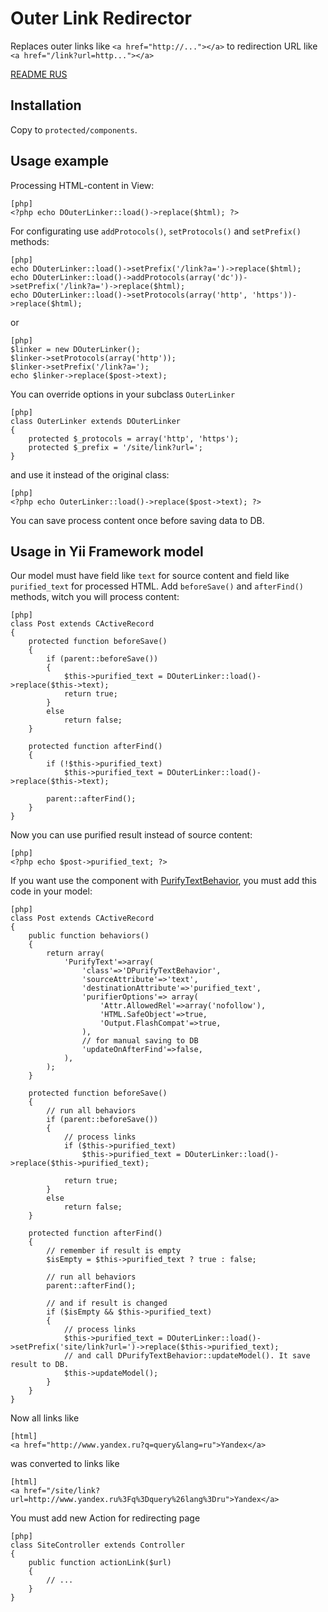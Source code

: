 Outer Link Redirector
==========================
Replaces outer links like `<a href="http://..."></a>` to redirection URL like `<a href="/link?url=http..."></a>`

[README RUS](http://www.elisdn.ru/blog/20/pereadresaciia-vneshnih-ssilok-na-promejutochnuyu-stranicu)

Installation
------------

Copy to `protected/components`.

Usage example
-------------

Processing HTML-content in View:

~~~
[php]
<?php echo DOuterLinker::load()->replace($html); ?>
~~~

For configurating use `addProtocols()`, `setProtocols()` and  `setPrefix()` methods:

~~~
[php]
echo DOuterLinker::load()->setPrefix('/link?a=')->replace($html);
echo DOuterLinker::load()->addProtocols(array('dc'))->setPrefix('/link?a=')->replace($html);
echo DOuterLinker::load()->setProtocols(array('http', 'https'))->replace($html);
~~~

or

~~~
[php]
$linker = new DOuterLinker();
$linker->setProtocols(array('http'));
$linker->setPrefix('/link?a=');
echo $linker->replace($post->text); 
~~~

You can override options in your subclass `OuterLinker`

~~~
[php]
class OuterLinker extends DOuterLinker
{
    protected $_protocols = array('http', 'https');
    protected $_prefix = '/site/link?url=';
}
~~~

and use it instead of the original class:

~~~
[php]
<?php echo OuterLinker::load()->replace($post->text); ?>
~~~

You can save process content once before saving data to DB.

Usage in Yii Framework model
------

Our model must have field like `text` for source content and field like `purified_text` for processed HTML. Add `beforeSave()` and `afterFind()` methods, witch you will process content:

~~~
[php]
class Post extends CActiveRecord
{
    protected function beforeSave()
    {
        if (parent::beforeSave())
		{          
            $this->purified_text = DOuterLinker::load()->replace($this->text);
            return true;        
		} 
		else
            return false;
    }
	
    protected function afterFind()
    {				
		if (!$this->purified_text)
			$this->purified_text = DOuterLinker::load()->replace($this->text);	
			
        parent::afterFind();
    }
}
~~~

Now you can use purified result instead of source content:

~~~
[php]
<?php echo $post->purified_text; ?>
~~~

If you want use the component with [PurifyTextBehavior](https://github.com/ElisDN/purify-text-behavior), you must add this code in your model:

~~~
[php]
class Post extends CActiveRecord
{
	public function behaviors()
    {
        return array(
            'PurifyText'=>array(
                'class'=>'DPurifyTextBehavior',
                'sourceAttribute'=>'text',
                'destinationAttribute'=>'purified_text',
                'purifierOptions'=> array(
                    'Attr.AllowedRel'=>array('nofollow'),
                    'HTML.SafeObject'=>true,
                    'Output.FlashCompat'=>true,
                ),
				// for manual saving to DB
				'updateOnAfterFind'=>false,
            ),
        );
    }

    protected function beforeSave()
    {		
		// run all behaviors
        if (parent::beforeSave())
		{          
			// process links
			if ($this->purified_text)
				$this->purified_text = DOuterLinker::load()->replace($this->purified_text);
				
            return true;
        } 
		else
            return false;
    }
	
    protected function afterFind()
    {
		// remember if result is empty
		$isEmpty = $this->purified_text ? true : false;
		
		// run all behaviors
        parent::afterFind();
		
		// and if result is changed
		if ($isEmpty && $this->purified_text)
		{
			// process links
			$this->purified_text = DOuterLinker::load()->setPrefix('site/link?url=')->replace($this->purified_text);
			// and call DPurifyTextBehavior::updateModel(). It save result to DB.
			$this->updateModel();
		}		
    }
}
~~~

Now all links like 

~~~
[html]
<a href="http://www.yandex.ru?q=query&lang=ru">Yandex</a>
~~~

was converted to links like

~~~
[html]
<a href="/site/link?url=http://www.yandex.ru%3Fq%3Dquery%26lang%3Dru">Yandex</a>
~~~

You must add new Action for redirecting page

~~~
[php]
class SiteController extends Controller
{
	public function actionLink($url)
	{
		// ...
	}
}
~~~